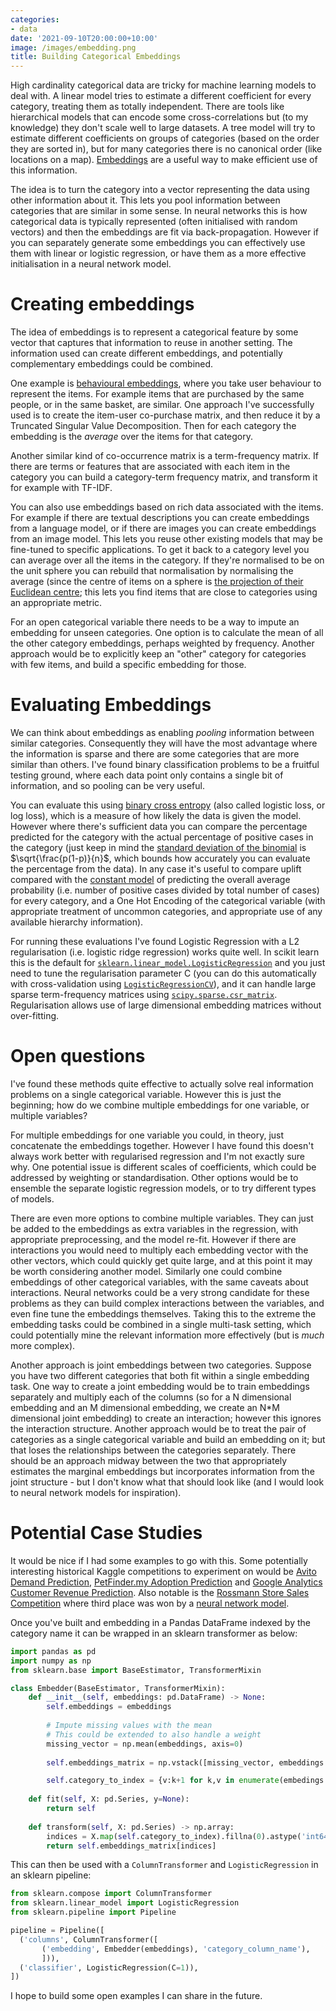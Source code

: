 ```yaml
---
categories:
- data
date: '2021-09-10T20:00:00+10:00'
image: /images/embedding.png
title: Building Categorical Embeddings
---
```


High cardinality categorical data are tricky for machine learning models to deal with.
A linear model tries to estimate a different coefficient for every category, treating them as totally independent.
There are tools like hierarchical models that can encode some cross-correlations but (to my knowledge) they don't scale well to large datasets.
A tree model will try to estimate different coefficients on groups of categories (based on the order they are sorted in), but for many categories there is no canonical order (like locations on a map).
[Embeddings](/embeddings) are a useful way to make efficient use of this information.

The idea is to turn the category into a vector representing the data using other information about it.
This lets you pool information between categories that are similar in some sense.
In neural networks this is how categorical data is typically represented (often initialised with random vectors) and then the embeddings are fit via back-propagation.
However if you can separately generate some embeddings you can effectively use them with linear or logistic regression, or have them as a more effective initialisation in a neural network model.

# Creating embeddings

The idea of embeddings is to represent a categorical feature by some vector that captures that information to reuse in another setting.
The information used can create different embeddings, and potentially complementary embeddings could be combined.

One example is [behavioural embeddings](/embed-behaviour), where you take user behaviour to represent the items.
For example items that are purchased by the same people, or in the same basket, are similar.
One approach I've successfully used is to create the item-user co-purchase matrix, and then reduce it by a Truncated Singular Value Decomposition.
Then for each category the embedding is the *average* over the items for that category.

Another similar kind of co-occurrence matrix is a term-frequency matrix.
If there are terms or features that are associated with each item in the category you can build a category-term frequency matrix, and transform it for example with TF-IDF.

You can also use embeddings based on rich data associated with the items.
For example if there are textual descriptions you can create embeddings from a language model, or if there are images you can create embeddings from an image model.
This lets you reuse other existing models that may be fine-tuned to specific applications.
To get it back to a category level you can average over all the items in the category.
If they're normalised to be on the unit sphere you can rebuild that normalisation by normalising the average (since the centre of items on a sphere is [the projection of their Euclidean centre](/centroid-spherical-polygon); this lets you find items that are close to categories using an appropriate metric.

For an open categorical variable there needs to be a way to impute an embedding for unseen categories.
One option is to calculate the mean of all the other category embeddings, perhaps weighted by frequency.
Another approach would be to explicitly keep an "other" category for categories with few items, and build a specific embedding for those.

# Evaluating Embeddings

We can think about embeddings as enabling *pooling* information between similar categories.
Consequently they will have the most advantage where the information is sparse and there are some categories that are more similar than others.
I've found binary classification problems to be a fruitful testing ground, where each data point only contains a single bit of information, and so pooling can be very useful.

You can evaluate this using [binary cross entropy](/binary-rms) (also called logistic loss, or log loss), which is a measure of how likely the data is given the model.
However where there's sufficient data you can compare the percentage predicted for the category with the actual percentage of positive cases in the category (just keep in mind the [standard deviation of the binomial](/bernoulli-binomial) is $\sqrt{\frac{p(1-p)}{n}$, which bounds how accurately you can evaluate the percentage from the data).
In any case it's useful to compare uplift compared with the [constant model](/constant-models) of predicting the overall average probability (i.e. number of positive cases divided by total number of cases) for every category, and a One Hot Encoding of the categorical variable (with appropriate treatment of uncommon categories, and appropriate use of any available hierarchy information).

For running these evaluations I've found Logistic Regression with a L2 regularisation (i.e. logistic ridge regression) works quite well.
In scikit learn this is the default for [`sklearn.linear_model.LogisticRegression`](https://scikit-learn.org/stable/modules/generated/sklearn.linear_model.LogisticRegression.html) and you just need to tune the regularisation parameter C (you can do this automatically with cross-validation using [`LogisticRegressionCV`](https://scikit-learn.org/stable/modules/generated/sklearn.linear_model.LogisticRegressionCV.html)), and it can handle large sparse term-frequency matrices using [`scipy.sparse.csr_matrix`](https://docs.scipy.org/doc/scipy/reference/generated/scipy.sparse.csr_matrix.html).
Regularisation allows use of large dimensional embedding matrices without over-fitting.


# Open questions

I've found these methods quite effective to actually solve real information problems on a single categorical variable.
However this is just the beginning; how do we combine multiple embeddings for one variable, or multiple variables?

For multiple embeddings for one variable you could, in theory, just concatenate the embeddings together.
However I have found this doesn't always work better with regularised regression and I'm not exactly sure why.
One potential issue is different scales of coefficients, which could be addressed by weighting or standardisation.
Other options would be to ensemble the separate logistic regression models, or to try different types of models.

There are even more options to combine multiple variables.
They can just be added to the embeddings as extra variables in the regression, with appropriate preprocessing, and the model re-fit.
However if there are interactions you would need to multiply each embedding vector with the other vectors, which could quickly get quite large, and at this point it may be worth considering another model.
Similarly one could combine embeddings of other categorical variables, with the same caveats about interactions.
Neural networks could be a very strong candidate for these problems as they can build complex interactions between the variables, and even fine tune the embeddings themselves.
Taking this to the extreme the embedding tasks could be combined in a single multi-task setting, which could potentially mine the relevant information more effectively (but is *much* more complex).

Another approach is joint embeddings between two categories.
Suppose you have two different categories that both fit within a single embedding task.
One way to create a joint embedding would be to train embeddings separately and multiply each of the columns (so for a N dimensional embedding and an M dimensional embedding, we create an N*M dimensional joint embedding) to create an interaction; however this ignores the interaction structure.
Another approach would be to treat the pair of categories as a single categorical variable and build an embedding on it; but that loses the relationships between the categories separately.
There should be an approach midway between the two that appropriately estimates the marginal embeddings but incorporates information from the joint structure - but I don't know what that should look like (and I would look to neural network models for inspiration).


# Potential Case Studies

It would be nice if I had some examples to go with this.
Some potentially interesting historical Kaggle competitions to experiment on would be [Avito Demand Prediction](https://www.kaggle.com/c/avito-demand-prediction), [PetFinder.my Adoption Prediction](https://www.kaggle.com/c/petfinder-adoption-prediction) and [Google Analytics Customer Revenue Prediction](https://www.kaggle.com/c/ga-customer-revenue-prediction).
Also notable is the [Rossmann Store Sales Competition](https://www.kaggle.com/c/rossmann-store-sales) where third place was won by a [neural network model](https://github.com/entron/entity-embedding-rossmann).

Once you've built and embedding in a Pandas DataFrame indexed by the category name it can be wrapped in an sklearn transformer as below:

```python
import pandas as pd
import numpy as np
from sklearn.base import BaseEstimator, TransformerMixin

class Embedder(BaseEstimator, TransformerMixin):
    def __init__(self, embeddings: pd.DataFrame) -> None:
        self.embeddings = embeddings
        
        # Impute missing values with the mean
        # This could be extended to also handle a weight
        missing_vector = np.mean(embeddings, axis=0)
        
        self.embeddings_matrix = np.vstack([missing_vector, embeddings.to_numpy()])

        self.category_to_index = {v:k+1 for k,v in enumerate(embedings.index)}
        
    def fit(self, X: pd.Series, y=None):
        return self
    
    def transform(self, X: pd.Series) -> np.array:
        indices = X.map(self.category_to_index).fillna(0).astype('int64')
        return self.embeddings_matrix[indices]
```

This can then be used with a `ColumnTransformer` and `LogisticRegression` in an sklearn pipeline:

```python
from sklearn.compose import ColumnTransformer
from sklearn.linear_model import LogisticRegression
from sklearn.pipeline import Pipeline

pipeline = Pipeline([
  ('columns', ColumnTransformer([
       ('embedding', Embedder(embeddings), 'category_column_name'),
       ])),
  ('classifier', LogisticRegression(C=1)),
])
```

I hope to build some open examples I can share in the future.